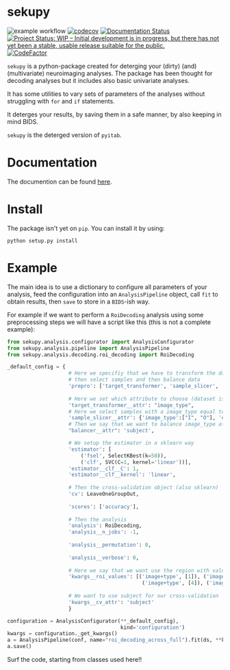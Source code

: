 # sekupy

![example workflow](https://github.com/robbisg/sekupy/actions/workflows/test.yaml/badge.svg)
[![codecov](https://codecov.io/gh/robbisg/sekupy/branch/master/graph/badge.svg)](https://codecov.io/gh/robbisg/sekupy)
[![Documentation Status](https://readthedocs.org/projects/sekupy/badge/?version=latest)](https://sekupy.readthedocs.io/en/latest/?badge=latest)
[![Project Status: WIP – Initial development is in progress, but there has not yet been a stable, usable release suitable for the public.](https://www.repostatus.org/badges/latest/wip.svg)](https://www.repostatus.org/#wip)
[![CodeFactor](https://www.codefactor.io/repository/github/robbisg/sekupy/badge)](https://www.codefactor.io/repository/github/robbisg/sekupy)

`sekupy` is a python-package created for deterging your (dirty) (and) (multivariate) neuroimaging analyses. The package has been thought for
decoding analyses but it includes also basic univariate analyses.

It has some utilities to vary sets of parameters of the analyses without struggling with `for` and `if` statements.

It deterges your results, by saving them in a safe manner, by also keeping in mind BIDS.

`sekupy` is the deterged version of `pyitab`.

# Documentation

The documention can be found [here](https://sekupy.readthedocs.io/).

# Install
The package isn't yet on `pip`.
You can install it by using:
```
python setup.py install
```

# Example
The main idea is to use a dictionary to configure all parameters of your analysis, feed the configuration into an ```AnalysisPipeline``` object, call ```fit``` to obtain results, then ```save``` to store in a ```BIDS```-ish way.

For example if we want to perform a ```RoiDecoding``` analysis using some preprocessing steps we will have a script like this (this is not a complete example):
```python
from sekupy.analysis.configurator import AnalysisConfigurator
from sekupy.analysis.pipeline import AnalysisPipeline
from sekupy.analysis.decoding.roi_decoding import RoiDecoding

_default_config = {
                    # Here we specifiy that we have to transform the dataset labels
                    # then select samples and then balance data
                    'prepro': ['target_transformer', 'sample_slicer', 'balancer'],
                    
                    # Here we set which attribute to choose (dataset is a pymvpa dataset)
                    'target_transformer__attr': "image_type",
                    # Here we select samples with a image_type equal to I or O and evidence equal to 1
                    'sample_slicer__attr': {'image_type':["I", "O"], 'evidence':[1]},
                    # Then we say that we want to balance image_type at subject-level
                    "balancer__attr": 'subject',

                    # We setup the estimator in a sklearn way
                    'estimator': [
                        ('fsel', SelectKBest(k=50)),
                        ('clf', SVC(C=1, kernel='linear'))],
                    'estimator__clf__C': 1,
                    'estimator__clf__kernel': 'linear',
                    
                    # Then the cross-validation object (also sklearn)
                    'cv': LeaveOneGroupOut,
                    
                    'scores': ['accuracy'],
                    
                    # Then the analysis
                    'analysis': RoiDecoding,
                    'analysis__n_jobs': -1,
                    
                    'analysis__permutation': 0,
                    
                    'analysis__verbose': 0,
                    
                    # Here we say that we want use the region with value 1 in image+type mask
                    'kwargs__roi_values': [('image+type', [1]), ('image+type', [2]), ('image+type', [3]),
                                            ('image+type', [4]), ('image+type', [5])],
                    
                    # We want to use subject for our cross-validation
                    'kwargs__cv_attr': 'subject'
                    }

configuration = AnalysisConfigurator(**_default_config), 
                                     kind='configuration') 
kwargs = configuration._get_kwargs() 
a = AnalysisPipeline(conf, name="roi_decoding_across_full").fit(ds, **kwargs) 
a.save() 
```
Surf the code, starting from classes used here!!
